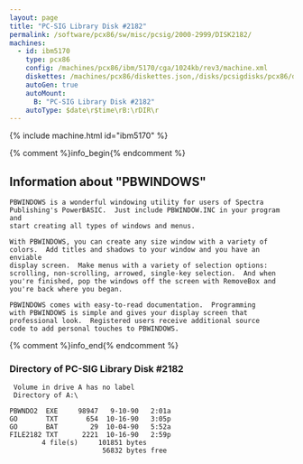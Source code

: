 ```yaml
---
layout: page
title: "PC-SIG Library Disk #2182"
permalink: /software/pcx86/sw/misc/pcsig/2000-2999/DISK2182/
machines:
  - id: ibm5170
    type: pcx86
    config: /machines/pcx86/ibm/5170/cga/1024kb/rev3/machine.xml
    diskettes: /machines/pcx86/diskettes.json,/disks/pcsigdisks/pcx86/diskettes.json
    autoGen: true
    autoMount:
      B: "PC-SIG Library Disk #2182"
    autoType: $date\r$time\rB:\rDIR\r
---
```


{% include machine.html id="ibm5170" %}

{% comment %}info_begin{% endcomment %}

## Information about "PBWINDOWS"

    PBWINDOWS is a wonderful windowing utility for users of Spectra
    Publishing's PowerBASIC.  Just include PBWINDOW.INC in your program and
    start creating all types of windows and menus.
    
    With PBWINDOWS, you can create any size window with a variety of
    colors.  Add titles and shadows to your window and you have an enviable
    display screen.  Make menus with a variety of selection options:
    scrolling, non-scrolling, arrowed, single-key selection.  And when
    you're finished, pop the windows off the screen with RemoveBox and
    you're back where you began.
    
    PBWINDOWS comes with easy-to-read documentation.  Programming
    with PBWINDOWS is simple and gives your display screen that
    professional look.  Registered users receive additional source
    code to add personal touches to PBWINDOWS.
{% comment %}info_end{% endcomment %}


### Directory of PC-SIG Library Disk #2182

     Volume in drive A has no label
     Directory of A:\

    PBWNDO2  EXE     98947   9-10-90   2:01a
    GO       TXT       654  10-16-90   3:05p
    GO       BAT        29  10-04-90   5:52a
    FILE2182 TXT      2221  10-16-90   2:59p
            4 file(s)     101851 bytes
                           56832 bytes free
